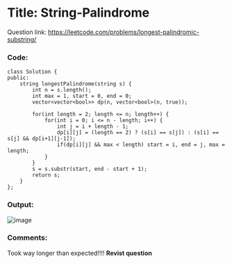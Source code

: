 # Title: String-Palindrome

Question link: https://leetcode.com/problems/longest-palindromic-substring/

### Code:

```
class Solution {
public:
    string longestPalindrome(string s) {
        int n = s.length();
        int max = 1, start = 0, end = 0;
        vector<vector<bool>> dp(n, vector<bool>(n, true));
        
        for(int length = 2; length <= n; length++) {
            for(int i = 0; i <= n - length; i++) {
                int j = i + length - 1;
                dp[i][j] = (length == 2) ? (s[i] == s[j]) : (s[i] == s[j] && dp[i+1][j-1]);
                if(dp[i][j] && max < length) start = i, end = j, max = length;
            }
        }
        s = s.substr(start, end - start + 1);
        return s;
    }
};
```

### Output:
![image](https://user-images.githubusercontent.com/64562764/120701234-38caf980-c4d0-11eb-95b0-f0e3b10c13ec.jpg)

### Comments:
Took way longer than expected!!!! **Revist question**
